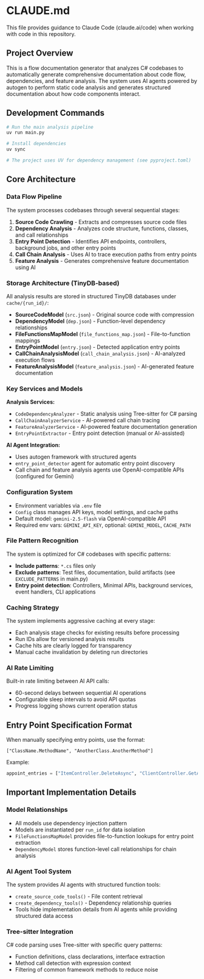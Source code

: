 # CLAUDE.md

This file provides guidance to Claude Code (claude.ai/code) when working with code in this repository.

## Project Overview

This is a flow documentation generator that analyzes C# codebases to automatically generate comprehensive documentation about code flow, dependencies, and feature analysis. The system uses AI agents powered by autogen to perform static code analysis and generates structured documentation about how code components interact.

## Development Commands

```bash
# Run the main analysis pipeline
uv run main.py

# Install dependencies
uv sync

# The project uses UV for dependency management (see pyproject.toml)
```

## Core Architecture

### Data Flow Pipeline
The system processes codebases through several sequential stages:

1. **Source Code Crawling** - Extracts and compresses source code files
2. **Dependency Analysis** - Analyzes code structure, functions, classes, and call relationships 
3. **Entry Point Detection** - Identifies API endpoints, controllers, background jobs, and other entry points
4. **Call Chain Analysis** - Uses AI to trace execution paths from entry points
5. **Feature Analysis** - Generates comprehensive feature documentation using AI

### Storage Architecture (TinyDB-based)
All analysis results are stored in structured TinyDB databases under `cache/{run_id}/`:

- **SourceCodeModel** (`src.json`) - Original source code with compression
- **DependencyModel** (`dep.json`) - Function-level dependency relationships
- **FileFunctionsMapModel** (`file_functions_map.json`) - File-to-function mappings
- **EntryPointModel** (`entry.json`) - Detected application entry points
- **CallChainAnalysisModel** (`call_chain_analysis.json`) - AI-analyzed execution flows
- **FeatureAnalysisModel** (`feature_analysis.json`) - AI-generated feature documentation

### Key Services and Models

**Analysis Services:**
- `CodeDependencyAnalyzer` - Static analysis using Tree-sitter for C# parsing
- `CallChainAnalyzerService` - AI-powered call chain tracing
- `FeatureAnalyzerService` - AI-powered feature documentation generation
- `EntryPointExtractor` - Entry point detection (manual or AI-assisted)

**AI Agent Integration:**
- Uses autogen framework with structured agents
- `entry_point_detector` agent for automatic entry point discovery
- Call chain and feature analysis agents use OpenAI-compatible APIs (configured for Gemini)

### Configuration System
- Environment variables via `.env` file
- `Config` class manages API keys, model settings, and cache paths
- Default model: `gemini-2.5-flash` via OpenAI-compatible API
- Required env vars: `GEMINI_API_KEY`, optional: `GEMINI_MODEL`, `CACHE_PATH`

### File Pattern Recognition
The system is optimized for C# codebases with specific patterns:

- **Include patterns**: `*.cs` files only
- **Exclude patterns**: Test files, documentation, build artifacts (see `EXCLUDE_PATTERNS` in main.py)
- **Entry point detection**: Controllers, Minimal APIs, background services, event handlers, CLI applications

### Caching Strategy
The system implements aggressive caching at every stage:
- Each analysis stage checks for existing results before processing
- Run IDs allow for versioned analysis results
- Cache hits are clearly logged for transparency
- Manual cache invalidation by deleting run directories

### AI Rate Limiting
Built-in rate limiting between AI API calls:
- 60-second delays between sequential AI operations
- Configurable sleep intervals to avoid API quotas
- Progress logging shows current operation status

## Entry Point Specification Format
When manually specifying entry points, use the format:
```
["ClassName.MethodName", "AnotherClass.AnotherMethod"]
```

Example:
```python
appoint_entries = ["ItemController.DeleteAsync", "ClientController.GetAsync"]
```

## Important Implementation Details

### Model Relationships
- All models use dependency injection pattern
- Models are instantiated per `run_id` for data isolation  
- `FileFunctionsMapModel` provides file-to-function lookups for entry point extraction
- `DependencyModel` stores function-level call relationships for chain analysis

### AI Agent Tool System
The system provides AI agents with structured function tools:
- `create_source_code_tools()` - File content retrieval
- `create_dependency_tools()` - Dependency relationship queries
- Tools hide implementation details from AI agents while providing structured data access

### Tree-sitter Integration
C# code parsing uses Tree-sitter with specific query patterns:
- Function definitions, class declarations, interface extraction
- Method call detection with expression context
- Filtering of common framework methods to reduce noise